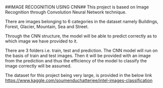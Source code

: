 ##IMAGE RECOGNITION USING CNN##
This project is based on Image Recognition through Convolution Neural Network technique.

There are images belonging to 6 categories in the dataset namely Buildings, Forest, Glacier, Mountain, Sea and Street.

Through the CNN structure, the model will be able to predict correctly as to which image we have provided to it.

There are 3 folders i.e. train, test and prediction. The CNN model will run on the basis of train and test images. Then it will be provided with an image from the prediction and thus the efficiency of the model to classify the image correctly will be assumed.

The dataset for this project being very large, is provided in the below link
https://www.kaggle.com/soumenduchatterjee/intel-images-classification
